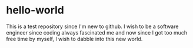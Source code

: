 # hello-world
This is a test repository since I'm new to github.
I wish to be a software engineer since coding always fascinated me and now since I got too much free time by myself, I wish to dabble into this new world.
